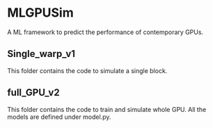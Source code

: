 # MLGPUSim
A ML framework to predict the performance of contemporary GPUs. 

## Single_warp_v1

This folder contains the code to simulate a single block. 

## full_GPU_v2
This folder contains the code to train and simulate whole GPU. All the models are defined under model.py.  
